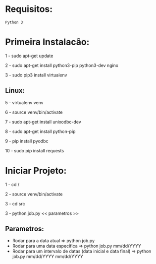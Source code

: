 # Requisitos:

```
Python 3
```

# Primeira Instalacão:

1 - sudo apt-get update

2 - sudo apt-get install python3-pip python3-dev nginx

3 - sudo pip3 install virtualenv

## Linux:

5 - virtualenv venv

6 - source venv/bin/activate

7 - sudo apt-get install unixodbc-dev

8 - sudo apt-get install python-pip

9 - pip install pyodbc

10 - sudo pip install requests


# Iniciar Projeto:

1 - cd <Seu-Workspace>/

2 - source venv/bin/activate

3 - cd src

3 - python job.py << parametros >>

## Parametros:
- Rodar para a data atual => python job.py
- Rodar para uma data especifica  => python job.py mm/dd/YYYY
- Rodar para um intervalo de datas (data inicial e data final)  => python job.py mm/dd/YYYY mm/dd/YYYY
